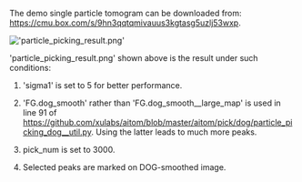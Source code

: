 The demo single particle tomogram can be downloaded from: https://cmu.box.com/s/9hn3qqtqmivauus3kgtasg5uzlj53wxp.

!['particle_picking_result.png'](https://github.com/xulabs/aitom_doc/blob/master/tutorials/008_particle_picking/particle_picking_result.png) 

'particle_picking_result.png' shown above is the result under such conditions:

1. 'sigma1' is set to 5 for better performance.

2. 'FG.dog_smooth' rather than 'FG.dog_smooth__large_map' is used in line 91 of https://github.com/xulabs/aitom/blob/master/aitom/pick/dog/particle_picking_dog__util.py. 
Using the latter leads to much more peaks.

3. pick_num is set to 3000.

4. Selected peaks are marked on DOG-smoothed image.
